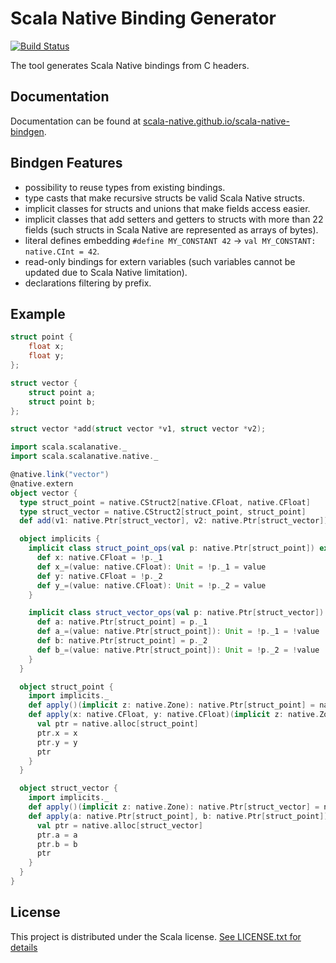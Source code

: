 # Scala Native Binding Generator

[![Build Status](https://travis-ci.com/kornilova-l/scala-native-bindgen.svg?branch=master)](https://travis-ci.com/kornilova-l/scala-native-bindgen)

The tool generates Scala Native bindings from C headers.

## Documentation

Documentation can be found at [scala-native.github.io/scala-native-bindgen](https://scala-native.github.io/scala-native-bindgen/).

## Bindgen Features

* possibility to reuse types from existing bindings.
* type casts that make recursive structs be valid Scala Native structs.
* implicit classes for structs and unions that make fields access easier.
* implicit classes that add setters and getters to structs with more than 22 fields (such structs in Scala
  Native are represented as arrays of bytes).
* literal defines embedding `#define MY_CONSTANT 42` → `val MY_CONSTANT: native.CInt = 42`.
* read-only bindings for extern variables (such variables cannot be updated due to Scala Native limitation).
* declarations filtering by prefix.

## Example

```c
struct point {
    float x;
    float y;
};

struct vector {
    struct point a;
    struct point b;
};

struct vector *add(struct vector *v1, struct vector *v2);
```

```scala
import scala.scalanative._
import scala.scalanative.native._

@native.link("vector")
@native.extern
object vector {
  type struct_point = native.CStruct2[native.CFloat, native.CFloat]
  type struct_vector = native.CStruct2[struct_point, struct_point]
  def add(v1: native.Ptr[struct_vector], v2: native.Ptr[struct_vector]): native.Ptr[struct_vector] = native.extern

  object implicits {
    implicit class struct_point_ops(val p: native.Ptr[struct_point]) extends AnyVal {
      def x: native.CFloat = !p._1
      def x_=(value: native.CFloat): Unit = !p._1 = value
      def y: native.CFloat = !p._2
      def y_=(value: native.CFloat): Unit = !p._2 = value
    }

    implicit class struct_vector_ops(val p: native.Ptr[struct_vector]) extends AnyVal {
      def a: native.Ptr[struct_point] = p._1
      def a_=(value: native.Ptr[struct_point]): Unit = !p._1 = !value
      def b: native.Ptr[struct_point] = p._2
      def b_=(value: native.Ptr[struct_point]): Unit = !p._2 = !value
    }
  }

  object struct_point {
    import implicits._
    def apply()(implicit z: native.Zone): native.Ptr[struct_point] = native.alloc[struct_point]
    def apply(x: native.CFloat, y: native.CFloat)(implicit z: native.Zone): native.Ptr[struct_point] = {
      val ptr = native.alloc[struct_point]
      ptr.x = x
      ptr.y = y
      ptr
    }
  }

  object struct_vector {
    import implicits._
    def apply()(implicit z: native.Zone): native.Ptr[struct_vector] = native.alloc[struct_vector]
    def apply(a: native.Ptr[struct_point], b: native.Ptr[struct_point])(implicit z: native.Zone): native.Ptr[struct_vector] = {
      val ptr = native.alloc[struct_vector]
      ptr.a = a
      ptr.b = b
      ptr
    }
  }
}
```

## License

This project is distributed under the Scala license.
[See LICENSE.txt for details](LICENSE.txt)
